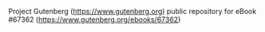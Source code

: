 Project Gutenberg (https://www.gutenberg.org) public repository for
eBook #67362 (https://www.gutenberg.org/ebooks/67362)
